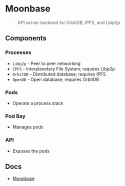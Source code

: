 # Moonbase

> API server backend for OrbtiDB, IPFS, and Libp2p

## Components

### Processes
- `Libp2p` - Peer to peer networking
- `IPFS` - Interplanetary File System; requires Libp2p
- `OrbitDB` - Distributed database; requires IPFS
- `OpenDB` - Open database; requires OrbitDB

### Pods
- Operate a process stack

### Pod Bay
- Manages pods

### API
- Exposes the pods

## Docs
- [Moonbase](https://docs.d3conomy.com)